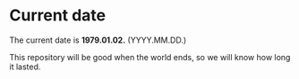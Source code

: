# Current date

The current date is **1979.01.02.** (YYYY.MM.DD.)

This repository will be good when the world ends, so we will know how long it lasted.